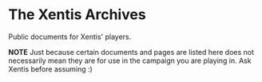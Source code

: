 # The Xentis Archives

Public documents for Xentis' players.

**NOTE** Just because certain documents and pages are listed here does not necessarily mean they are for use in the campaign you are playing in.  Ask Xentis before assuming :)